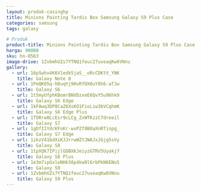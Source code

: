 ```yaml
---
layout: produk-casinghp
title: Minions Painting Tardis Box Samsung Galaxy S9 Plus Case
categories: samsung
tags: galaxy

# Produk
product-title: Minions Painting Tardis Box Samsung Galaxy S9 Plus Case
harga: 90000
sku: hn-0563
image-drive: 1ZvbmhUZs7YTNQ1feuc27uveaqKw6VNnu
gallery:
  - url: 16pSwhx4K6V1edk5jaS__oRcCDKtV_YNK
    title: Galaxy Note 8
  - url: 1PeQKO5q-hDuqYj9HvRfOX0uY8h6-aTJw
    title: Galaxy S6
  - url: 1t5myUfphKBomrBNVDzxeE6QvY5u96hk9
    title: Galaxy S6 Edge
  - url: 1kFAwq3DP8CaZ6XsKO1FioLiw3bVCqhmK
    title: Galaxy S6 Edge Plus
  - url: 1TORrw0LcEsr9cLCg_ZvWTKzzC7dreeil
    title: Galaxy S7
  - url: 1gDfIIYdcKFoKr-wxPZf8BOaXnRTinpg_
    title: Galaxy S7 Edge
  - url: 1ikzV41bdXiKJJrrwWZYJWAJxJGjg5sVy
    title: Galaxy S8
  - url: 1tpXQK7IPijlGDBXKJeiyzGTRV5Uyakj7
    title: Galaxy S8 Plus
  - url: 1e3m7ipGxleNHk58p4kw0l6rbPkN6ENo5
    title: Galaxy S9
  - url: 1ZvbmhUZs7YTNQ1feuc27uveaqKw6VNnu
    title: Galaxy S9 Plus
---
```

